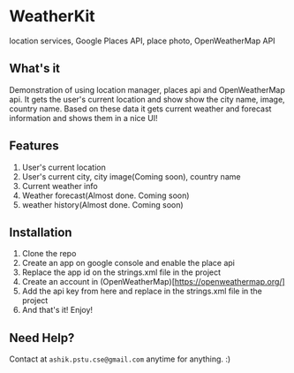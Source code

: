 # WeatherKit
location services, Google Places API, place photo, OpenWeatherMap API

## What's it
Demonstration of using location manager, places api and OpenWeatherMap api. It gets the user's current location and show
show the city name, image, country name. Based on these data it gets current weather and forecast information and shows 
them in a nice UI!

## Features
1. User's current location
2. User's current city, city image(Coming soon), country name
3. Current weather info
4. Weather forecast(Almost done. Coming soon)
5. weather history(Almost done. Coming soon)
 
## Installation
1. Clone the repo
2. Create an app on google console and enable the place api
3. Replace the app id on the strings.xml file in the project
4. Create an account in (OpenWeatherMap)[https://openweathermap.org/]
5. Add the api key from here and replace in the strings.xml file in the project
6. And that's it! Enjoy!

## Need Help?
Contact at `ashik.pstu.cse@gmail.com` anytime for anything. :)